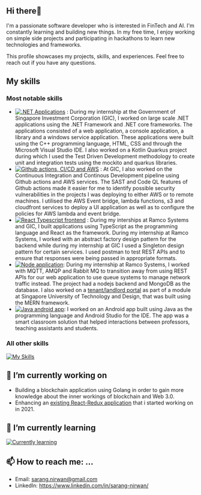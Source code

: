## Hi there👋
I'm a passionate software developer who is interested in FinTech and AI. I'm constantly learning and building new things. In my free time, I enjoy working on simple side projects and participating in hackathons to learn new technologies and frameworks.

This profile showcases my projects, skills, and experiences. Feel free to reach out if you have any questions.
## My skills

### Most notable skills
* [![.NET Applications](https://skillicons.dev/icons?i=dotnet,visualstudio,cpp,kotlin)](https://skillicons.dev) : During my internship at the Government of Singapore Investment Corporation (GIC), I worked on large scale .NET applications using the .NET Framework and .NET core frameworks. The applications consisted of a web application, a console application, a library and a windows service application. These applications were built using the C++ programming language, HTML, CSS and through the Microsoft Visual Studio IDE. I also worked on a Kotlin Quarkus project during which I used the Test Driven Development methodology to create unit and integration tests using the mockito and quarkus libraries.  
* [![Github actions, CI/CD and AWS](https://skillicons.dev/icons?i=githubactions,github,aws)](https://skillicons.dev) : At GIC, I also worked on the Continuous Integration and Continous Development pipeline using Github actions and AWS services. The SAST and Code QL features of Github actions made it easier for me to identify possible security vulnerabilities in the projects I was deploying to either AWS or to remote machines. I utilised the AWS Event bridge, lambda functions, s3 and cloudfront services to deploy a UI application as well as to configure the policies for AWS lambda and event bridge.
* [![React Typescript frontend](https://skillicons.dev/icons?i=ts,react,vite,postman)](https://skillicons.dev) : During my interships at Ramco Systems and GIC, I built applications using TypeScript as the programming language and React as the framework. During my internship at Ramco Systems, I worked with an abstract factory design pattern for the backend while during my internship at GIC I used a Singleton design pattern for certain services. I used postman to test REST APIs and to ensure that responses were being passed in appropriate formats.
* [![Node application](https://skillicons.dev/icons?i=nodejs,rabbitmq,mongodb)](https://skillicons.dev): During my internship at Ramco Systems, I worked with MQTT, AMQP and Rabbit MQ to transition away from using REST APIs for our web application to use queue systems to manage network traffic instead. The project had a nodejs backend and MongoDB as the database. I also worked on a [tenant/landlord portal](https://github.com/sarang2551/tenantPortal) as part of a module at Singapore University of Technology and Design, that was built using the MERN framework.
* [![Java android app](https://skillicons.dev/icons?i=java,androidstudio)](https://skillicons.dev): I worked on an Android app built using Java as the programming language and Android Studio for the IDE. The app was a smart classroom solution that helped interactions between professors, teaching assistants and students.


### All other skills
[![My Skills](https://skillicons.dev/icons?i=aws,dotnet,cpp,visualstudio,vscode,kotlin,py,java,ts,js,vite,postman,jest,azure,react,nodejs,bootstrap,selenium,mongodb,rabbitmq,linux,github,githubactions,git,cs,scala,firebase,tensorflow,matlab,html,css,figma,ai,solidity,arduino&perline=3)](https://skillicons.dev)
<!--
**sarang2551/sarang2551** is a ✨ _special_ ✨ repository because its `README.md` (this file) appears on your GitHub profile.

Here are some ideas to get you started:

- 🔭 I’m currently working on ...
- 🌱 I’m currently learning ...
- 👯 I’m looking to collaborate on ...
- 🤔 I’m looking for help with ...
- 💬 Ask me about ...
- 📫 How to reach me: ...
- 😄 Pronouns: ...
- ⚡ Fun fact: ...
-->

## 🔭 I’m currently working on
* Building a blockchain application using Golang in order to gain more knowledge about the inner workings of blockchain and Web 3.0.
* Enhancing an [existing React-Redux application](https://github.com/sarang2551/ReactReduxFrontend) that i started working on in 2021.

## 🌱 I’m currently learning
[![Currently learning](https://skillicons.dev/icons?i=go)](https://skillicons.dev)


## 📫 How to reach me: ...
* Email: sarang.nirwan@gmail.com
* LinkedIn: https://www.linkedin.com/in/sarang-nirwan/

